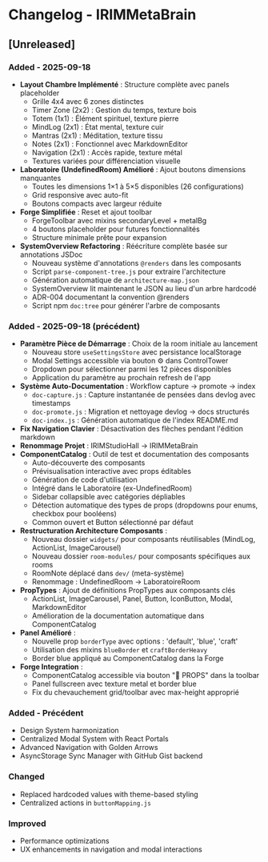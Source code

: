 # Changelog - IRIMMetaBrain

## [Unreleased]

### Added - 2025-09-18

- **Layout Chambre Implémenté** : Structure complète avec panels placeholder
  - Grille 4x4 avec 6 zones distinctes
  - Timer Zone (2x2) : Gestion du temps, texture bois
  - Totem (1x1) : Élément spirituel, texture pierre
  - MindLog (2x1) : État mental, texture cuir
  - Mantras (2x1) : Méditation, texture tissu
  - Notes (2x1) : Fonctionnel avec MarkdownEditor
  - Navigation (2x1) : Accès rapide, texture métal
  - Textures variées pour différenciation visuelle
- **Laboratoire (UndefinedRoom) Amélioré** : Ajout boutons dimensions manquantes
  - Toutes les dimensions 1×1 à 5×5 disponibles (26 configurations)
  - Grid responsive avec auto-fit
  - Boutons compacts avec largeur réduite
- **Forge Simplifiée** : Reset et ajout toolbar
  - ForgeToolbar avec mixins secondaryLevel + metalBg
  - 4 boutons placeholder pour futures fonctionnalités
  - Structure minimale prête pour expansion
- **SystemOverview Refactoring** : Réécriture complète basée sur annotations JSDoc
  - Nouveau système d'annotations `@renders` dans les composants
  - Script `parse-component-tree.js` pour extraire l'architecture
  - Génération automatique de `architecture-map.json`
  - SystemOverview lit maintenant le JSON au lieu d'un arbre hardcodé
  - ADR-004 documentant la convention @renders
  - Script npm `doc:tree` pour générer l'arbre de composants

### Added - 2025-09-18 (précédent)

- **Paramètre Pièce de Démarrage** : Choix de la room initiale au lancement
  - Nouveau store `useSettingsStore` avec persistance localStorage
  - Modal Settings accessible via bouton ⚙️ dans ControlTower
  - Dropdown pour sélectionner parmi les 12 pièces disponibles
  - Application du paramètre au prochain refresh de l'app
- **Système Auto-Documentation** : Workflow capture → promote → index
  - `doc-capture.js` : Capture instantanée de pensées dans devlog avec timestamps
  - `doc-promote.js` : Migration et nettoyage devlog → docs structurés
  - `doc-index.js` : Génération automatique de l'index README.md
- **Fix Navigation Clavier** : Désactivation des flèches pendant l'édition markdown
- **Renommage Projet** : IRIMStudioHall → IRIMMetaBrain
- **ComponentCatalog** : Outil de test et documentation des composants
  - Auto-découverte des composants
  - Prévisualisation interactive avec props éditables
  - Génération de code d'utilisation
  - Intégré dans le Laboratoire (ex-UndefinedRoom)
  - Sidebar collapsible avec catégories dépliables
  - Détection automatique des types de props (dropdowns pour enums, checkbox pour booléens)
  - Common ouvert et Button sélectionné par défaut
- **Restructuration Architecture Composants** :
  - Nouveau dossier `widgets/` pour composants réutilisables (MindLog, ActionList, ImageCarousel)
  - Nouveau dossier `room-modules/` pour composants spécifiques aux rooms
  - RoomNote déplacé dans `dev/` (meta-système)
  - Renommage : UndefinedRoom → LaboratoireRoom
- **PropTypes** : Ajout de définitions PropTypes aux composants clés
  - ActionList, ImageCarousel, Panel, Button, IconButton, Modal, MarkdownEditor
  - Amélioration de la documentation automatique dans ComponentCatalog
- **Panel Amélioré** :
  - Nouvelle prop `borderType` avec options : 'default', 'blue', 'craft'
  - Utilisation des mixins `blueBorder` et `craftBorderHeavy`
  - Border blue appliqué au ComponentCatalog dans la Forge
- **Forge Integration** :
  - ComponentCatalog accessible via bouton "🔨 PROPS" dans la toolbar
  - Panel fullscreen avec texture metal et border blue
  - Fix du chevauchement grid/toolbar avec max-height approprié

### Added - Précédent

- Design System harmonization
- Centralized Modal System with React Portals
- Advanced Navigation with Golden Arrows
- AsyncStorage Sync Manager with GitHub Gist backend

### Changed

- Replaced hardcoded values with theme-based styling
- Centralized actions in `buttonMapping.js`

### Improved

- Performance optimizations
- UX enhancements in navigation and modal interactions
